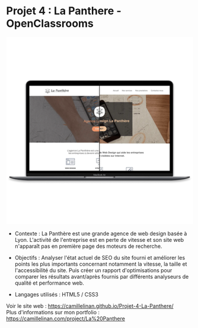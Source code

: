 # Projet 4 : La Panthere - OpenClassrooms

![Alt text](/lapanthereCover.webp?raw=true "Cover Booki OpenClassrooms")

+ Contexte : 
La Panthère est une grande agence de web design basée à Lyon. L'activité de l'entreprise est en perte de vitesse et son site web n'apparaît pas en première page des moteurs de recherche.

+ Objectifs : 
Analyser l'état actuel de SEO du site fourni et améliorer les points les plus importants concernant notamment la vitesse, la taille et l'accessibilité du site. Puis créer un rapport d'optimisations pour comparer les résultats avant/après fournis par différents analyseurs de qualité et performance web.

+ Langages utilisés : HTML5 / CSS3

Voir le site web : https://camillelinan.github.io/Projet-4-La-Panthere/ <br/>
Plus d'informations sur mon portfolio : https://camillelinan.com/project/La%20Panthere
